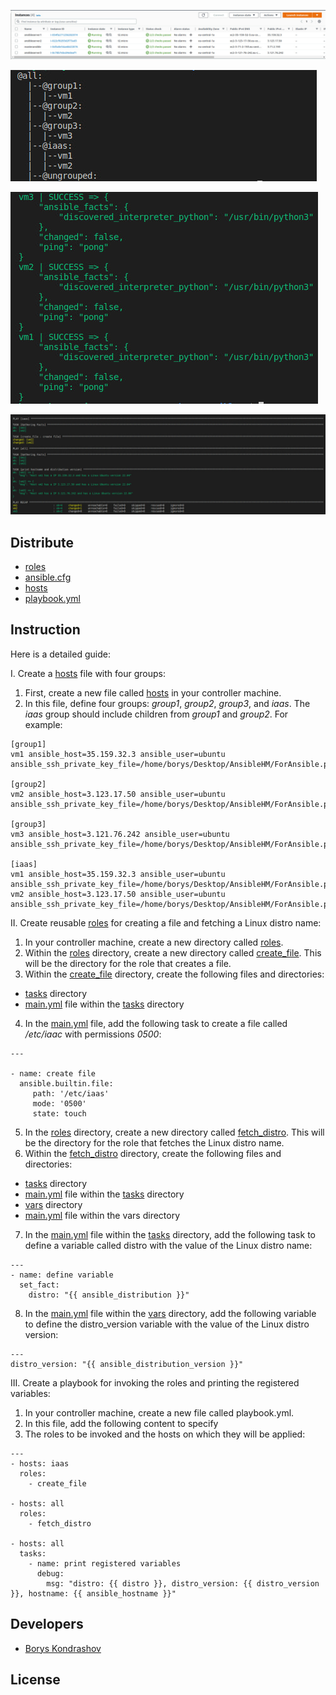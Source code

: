 <p align="center">
      <img src="https://github.com/Tuburni/GL_Homerworks/blob/main/GL_Homework5/jpg/EC2%20servers.jpg">
</p>

<p align="">
   <img src="https://github.com/Tuburni/GL_Homerworks/blob/main/GL_Homework5/jpg/ansible-inventory%20--graph.jpg">
</p>

<p align="">
   <img src="https://github.com/Tuburni/GL_Homerworks/blob/main/GL_Homework5/jpg/ansible%20-i%20hosts%20all%20-m%20ping.jpg">
</p>

<p align="center">
   <img src="https://github.com/Tuburni/GL_Homerworks/blob/main/GL_Homework5/jpg/ansible-playbook%20playbook.yml.jpg">
</p>

## Distribute

- [roles](https://github.com/Tuburni/GL_Homerworks/tree/main/GL_Homework5/roles)
- [ansible.cfg](https://github.com/Tuburni/GL_Homerworks/blob/main/GL_Homework5/ansible.cfg)
- [hosts](https://github.com/Tuburni/GL_Homerworks/blob/main/GL_Homework5/hosts)
- [playbook.yml](https://github.com/Tuburni/GL_Homerworks/blob/main/GL_Homework5/playbook.yml)

## Instruction
 
Here is a detailed guide: 
 
I. Create a [hosts](https://github.com/Tuburni/GL_Homerworks/blob/main/GL_Homework5/hosts) file with four groups: 

1. First, create a new file called [hosts](https://github.com/Tuburni/GL_Homerworks/blob/main/GL_Homework5/hosts) in your controller machine. 
2. In this file, define four groups: *group1*, *group2*, *group3*, and *iaas*. The *iaas* group should include children from *group1* and *group2*. For example: 
```
[group1] 
vm1 ansible_host=35.159.32.3 ansible_user=ubuntu ansible_ssh_private_key_file=/home/borys/Desktop/AnsibleHM/ForAnsible.pem
 
[group2] 
vm2 ansible_host=3.123.17.50 ansible_user=ubuntu ansible_ssh_private_key_file=/home/borys/Desktop/AnsibleHM/ForAnsible.pem
 
[group3] 
vm3 ansible_host=3.121.76.242 ansible_user=ubuntu ansible_ssh_private_key_file=/home/borys/Desktop/AnsibleHM/ForAnsible.pem
 
[iaas] 
vm1 ansible_host=35.159.32.3 ansible_user=ubuntu ansible_ssh_private_key_file=/home/borys/Desktop/AnsibleHM/ForAnsible.pem
vm2 ansible_host=3.123.17.50 ansible_user=ubuntu ansible_ssh_private_key_file=/home/borys/Desktop/AnsibleHM/ForAnsible.pem
```
II. Create reusable [roles](https://github.com/Tuburni/GL_Homerworks/tree/main/GL_Homework5/roles) for creating a file and fetching a Linux distro name: 

1. In your controller machine, create a new directory called [roles](https://github.com/Tuburni/GL_Homerworks/tree/main/GL_Homework5/roles). 
2. Within the [roles](https://github.com/Tuburni/GL_Homerworks/tree/main/GL_Homework5/roles) directory, create a new directory called [create_file](https://github.com/Tuburni/GL_Homerworks/tree/main/GL_Homework5/roles/create_file/tasks). This will be the directory for the role that creates a file. 
3. Within the [create_file](https://github.com/Tuburni/GL_Homerworks/tree/main/GL_Homework5/roles/create_file/tasks) directory, create the following files and directories: 
 * [tasks](https://github.com/Tuburni/GL_Homerworks/tree/main/GL_Homework5/roles/create_file/tasks) directory 
 * [main.yml](https://github.com/Tuburni/GL_Homerworks/blob/main/GL_Homework5/roles/create_file/tasks/main.yml) file within the [tasks](https://github.com/Tuburni/GL_Homerworks/tree/main/GL_Homework5/roles/create_file/tasks) directory 
4. In the [main.yml](https://github.com/Tuburni/GL_Homerworks/blob/main/GL_Homework5/roles/create_file/tasks/main.yml) file, add the following task to create a file called */etc/iaac* with permissions *0500*: 
```
--- 

- name: create file 
  ansible.builtin.file:
     path: '/etc/iaas'
     mode: '0500'
     state: touch
```
5. In the [roles](https://github.com/Tuburni/GL_Homerworks/tree/main/GL_Homework5/roles) directory, create a new directory called [fetch_distro](https://github.com/Tuburni/GL_Homerworks/tree/main/GL_Homework5/roles/fetch_distro). This will be the directory for the role that fetches the Linux distro name. 
6. Within the [fetch_distro](https://github.com/Tuburni/GL_Homerworks/tree/main/GL_Homework5/roles/fetch_distro) directory, create the following files and directories: 
 * [tasks](https://github.com/Tuburni/GL_Homerworks/tree/main/GL_Homework5/roles/fetch_distro/tasks) directory 
 * [main.yml](https://github.com/Tuburni/GL_Homerworks/blob/main/GL_Homework5/roles/fetch_distro/tasks/main.yml) file within the [tasks](https://github.com/Tuburni/GL_Homerworks/tree/main/GL_Homework5/roles/fetch_distro/tasks) directory 
 * [vars](https://github.com/Tuburni/GL_Homerworks/tree/main/GL_Homework5/roles/fetch_distro/vars) directory 
 * [main.yml](https://github.com/Tuburni/GL_Homerworks/blob/main/GL_Homework5/roles/fetch_distro/vars/main.yml) file within the vars directory 
7. In the [main.yml](https://github.com/Tuburni/GL_Homerworks/blob/main/GL_Homework5/roles/fetch_distro/tasks/main.yml) file within the [tasks](https://github.com/Tuburni/GL_Homerworks/tree/main/GL_Homework5/roles/fetch_distro/tasks) directory, add the following task to define a variable called distro with the value of the Linux distro name: 
```
--- 
- name: define variable 
  set_fact: 
    distro: "{{ ansible_distribution }}" 
```
8. In the [main.yml](https://github.com/Tuburni/GL_Homerworks/blob/main/GL_Homework5/roles/fetch_distro/vars/main.yml) file within the [vars](https://github.com/Tuburni/GL_Homerworks/tree/main/GL_Homework5/roles/fetch_distro/vars) directory, add the following variable to define the distro_version variable with the value of the Linux distro version: 
```
--- 
distro_version: "{{ ansible_distribution_version }}" 
```
III. Create a playbook for invoking the roles and printing the registered variables: 

1. In your controller machine, create a new file called playbook.yml. 
2. In this file, add the following content to specify 
3. The roles to be invoked and the hosts on which they will be applied: 
```
--- 
- hosts: iaas 
  roles: 
    - create_file 
 
- hosts: all 
  roles: 
    - fetch_distro 
 
- hosts: all 
  tasks: 
    - name: print registered variables 
      debug: 
        msg: "distro: {{ distro }}, distro_version: {{ distro_version }}, hostname: {{ ansible_hostname }}"
```
## Developers

- [Borys Kondrashov](https://github.com/Tuburni)

## License
